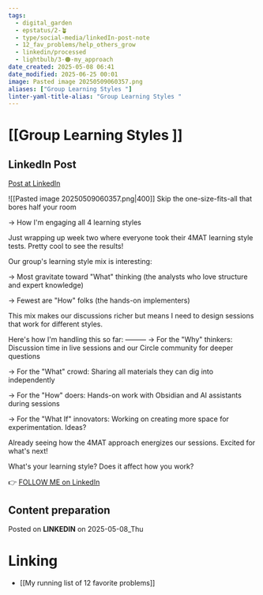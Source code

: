 ```yaml
---
tags:
  - digital_garden
  - epstatus/2-🪴
  - type/social-media/linkedIn-post-note
  - 12_fav_problems/help_others_grow
  - linkedin/processed
  - lightbulb/3-🟠-my_approach
date_created: 2025-05-08 06:41
date_modified: 2025-06-25 00:01
image: Pasted image 20250509060357.png
aliases: ["Group Learning Styles "]
linter-yaml-title-alias: "Group Learning Styles "
---
```

# [[Group Learning Styles ]]

## LinkedIn Post

[Post at LinkedIn](https://www.linkedin.com/posts/sebastiankamilli_skip-the-one-size-fits-all-that-bores-half-activity-7326123868014665729-F_ON?utm_source=share&utm_medium=member_desktop&rcm=ACoAAA1M1pkBgWCYPhT45EpfLiHzViQqRWNCIv4)

![[Pasted image 20250509060357.png|400]]
Skip the one-size-fits-all that bores half your room

→ How I'm engaging all 4 learning styles

Just wrapping up week two where everyone took their 4MAT learning style tests. Pretty cool to see the results!

Our group's learning style mix is interesting:

→ Most gravitate toward "What" thinking (the analysts who love structure and expert knowledge)

→ Fewest are "How" folks (the hands-on implementers)

This mix makes our discussions richer but means I need to design sessions that work for different styles.

Here's how I'm handling this so far:
———
→ For the "Why" thinkers: 
Discussion time in live sessions and our Circle community for deeper questions

→ For the "What" crowd: 
Sharing all materials they can dig into independently

→ For the "How" doers: 
Hands-on work with Obsidian and AI assistants during sessions

→ For the "What If" innovators: 
Working on creating more space for experimentation. Ideas?

Already seeing how the 4MAT approach energizes our sessions. Excited for what's next!

What's your learning style? 
Does it affect how you work?

👉 [FOLLOW ME on LinkedIn](https://www.linkedin.com/comm/mynetwork/discovery-see-all?usecase=PEOPLE_FOLLOWS&followMember=sebastiankamilli)

## Content preparation

Posted on **LINKEDIN** on 2025-05-08_Thu

# Linking

+ [[My running list of 12 favorite problems]]